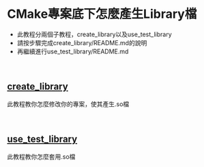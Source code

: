 # CMake專案底下怎麼產生Library檔
- 此教程分兩個子教程，create_library以及use_test_library
- 請按步驟完成create_library/README.md的說明
- 再繼續進行use_test_library/README.md

<br/>

## [create_library](./create_library)
此教程教你怎麼修改你的專案，使其產生.so檔

<br/>

## [use_test_library](./use_test_library)
此教程教你怎麼套用.so檔
